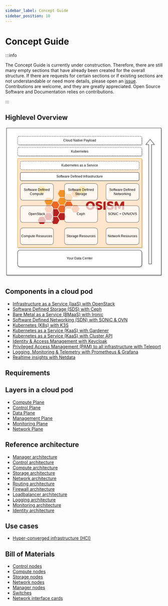 ```yaml
---
sidebar_label: Concept Guide
sidebar_position: 10
---
```


# Concept Guide

:::info

The Concept Guide is currently under construction. Therefore, there are still
many empty sections that have already been created for the overall structure.
If there are requests for certain sections or if existing sections are not
understandable or need more details, please open an [issue](https://github.com/osism/issues/issues).
Contributions are welcome, and they are greatly appreciated. Open Source Software
and Documentation relies on contributions.

:::

## Highlevel Overview

![OSISM overview](./images/overview.drawio.png)

## Components in a cloud pod

* [Infrastructure as a Service (IaaS) with OpenStack](./components/openstack.md)
* [Software Defined Storage (SDS) with Ceph](./components/ceph.md)
* [Bare Metal as a Service (BMaaS) with Ironic](./components/ironic.md)
* [Software Defined Networking (SDN) with SONiC & OVN](./components/sonic.md)
* [Kubernetes (K8s) with K3S](./components/k3s.md)
* [Kubernetes as a Service (KaaS) with Gardener](./components/gardener.md)
* [Kubernetes as a Service (KaaS) with Cluster API](./components/clusterapi.md)
* [Identity & Access Management with Keycloak](./components/keycloak.md)
* [Privileged Access Management (PAM) to all infrastructure with Teleport](./components/teleport.md)
* [Logging, Monitoring & Telemetry with Prometheus & Grafana](./components/prometheus.md)
* [Realtime insights with Netdata](./components/netdata.md)

## Requirements

## Layers in a cloud pod

* [Compute Plane](./layers.md#compute-plane)
* [Control Plane](./layers.md#control-plane)
* [Data Plane](./layers.md#data-plane)
* [Management Plane](./layers.md#management-plane)
* [Monitoring Plane](./layers.md#monitoring-plane)
* [Network Plane](./layers.md#network-plane)

## Reference architecture

* [Manager architecture](./architecture.md#manager-architecture)
* [Control architecture](./architecture.md#control-architecture)
* [Compute architecture](./architecture.md#compute-architecture)
* [Storage architecture](./architecture.md#storage-architecture)
* [Network architecture](./architecture.md#network-architecture)
* [Routing architecture](./architecture.md#routing-architecture)
* [Firewall architecture](./architecture.md#firewall-architecture)
* [Loadbalancer architecture](./architecture.md#loadbalancer-architecture)
* [Logging architecture](./architecture.md#logging-architecture)
* [Monitoring architecture](./architecture.md#monitoring-architecture)
* [Identity architecture](./architecture.md#identity-architecture)

## Use cases

* [Hyper-converged infrastructure (HCI)](./use-cases.md#hyper-converged-infrastructure-hci)

## Bill of Materials

* [Control nodes](./bom.md#control-nodes)
* [Compute nodes](./bom.md#compute-nodes)
* [Storage nodes](./bom.md#storage-nodes)
* [Network nodes](./bom.md#network-nodes)
* [Manager nodes](./bom.md#manager-nodes)
* [Switches](./bom.md#switches)
* [Network interface cards](./bom.md#network-interface-cards)
